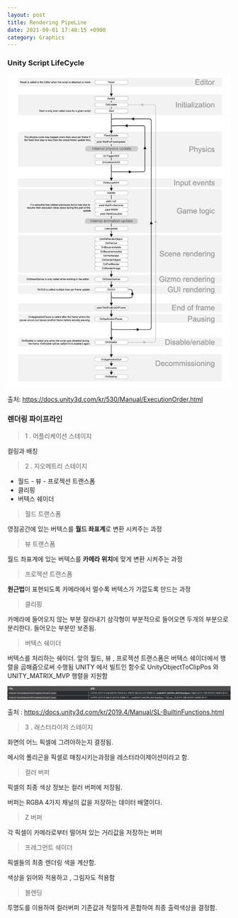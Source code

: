 ```yaml
---
layout: post
title: Rendering PipeLine
date: 2021-09-01 17:48:15 +0900
category: Graphics
---
```

### Unity Script LifeCycle


![](/assets/img/graphics/2021-09-01-18-13-20.png)

출처: https://docs.unity3d.com/kr/530/Manual/ExecutionOrder.html


### 렌더링 파이프라인

> 1 . 어플리케이션 스테이지

컬링과 배칭

> 2 . 지오메트리 스테이지

- 월드 - 뷰 - 프로젝션 트랜스폼
- 클리핑
- 버텍스 쉐이더

> 월드 트랜스폼

영점공간에 있는 버텍스를 **월드 좌표계**로 변환 시켜주는 과정

> 뷰 트랜스폼

월드 좌표계에 있는 버텍스를 **카메라 위치**에 맞게 변환 시켜주는 과정

> 프로젝션 트랜스폼

**원근법**이 표현되도록 카메라에서 멀수록 버텍스가 가깝도록 만드는 과정

> 클리핑

카메라에 들어오지 않는 부분 잘라내기
삼각형이 부분적으로 들어오면 두개의 부분으로 분리한다. 들어오는 부분만 보존됨.

> 버텍스 쉐이더

버텍스를 처리하는 쉐이더. 앞의 월드, 뷰 , 프로젝션 트랜스폼은 버텍스 쉐이더에서 행렬을 곱해줌으로써 수행됨
UNITY 에서 빌트인 함수로 UnityObjectToClipPos 와 UNITY_MATRIX_MVP 행렬을 지원함

![](/assets/img/graphics/2021-09-01-19-00-37.png)

출처 : https://docs.unity3d.com/kr/2019.4/Manual/SL-BuiltinFunctions.html


> 3 . 래스터라이저 스테이지

화면의 어느 픽셀에 그려야하는지 결정됨.

메시의 폴리곤을 픽셀로 매칭시키는과정을 레스터라이제이션이라고 함.

> 컬러 버퍼

픽셀의 최종 색상 정보는 컬러 버퍼에 저장됨.

버퍼는 RGBA 4가지 채널의 값을 저장하는 데이터 배열이다.

> Z 버퍼

각 픽셀이 카메라로부터 떨어져 있는 거리값을 저장하는 버퍼

> 프레그먼트 쉐이더

픽셀들의 최종 렌더링 색을 계산함.

색상을 읽어와 적용하고 , 그림자도 적용함

> 블렌딩

투명도를 이용하여 컬러버퍼 기존값과 적절하게 혼합하여 최종 출력색상을 결정함.
